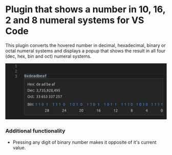 # Plugin that shows a number in 10, 16, 2 and 8 numeral systems for VS Code

This plugin converts the hovered number in decimal, hexadecimal, binary or octal numeral systems and displays a popup that shows the result in all four (dec, hex, bin and oct) numeral systems.

![popup example](screenshot_basic.png "popup basic example")

### Additional functionality
* Pressing any digit of binary number makes it opposite of it's current value.